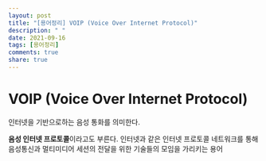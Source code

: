 ```yaml
---
layout: post
title: "[용어정리] VOIP (Voice Over Internet Protocol)"
description: " "
date: 2021-09-16
tags: [용어정리]
comments: true
share: true
---
```


# VOIP (Voice Over Internet Protocol)

인터넷을 기반으로하는 음성 통화를 의미한다. 

**음성 인터넷 프로토콜**이라고도 부른다. 인터넷과 같은 인터넷 프로토콜 네트워크를 통해 음성통신과 멀티미디어 세션의 전달을 위한 기술들의 모임을 가리키는 용어

